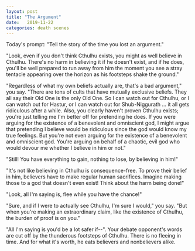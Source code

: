 ```yaml
---
layout: post
title: "The Argument"
date:   2019-11-22
categories: death scenes
---
```

Today's prompt: "Tell the story of the time you lost an argument."

"Look, even if you don't think Cthulhu exists, you might as well believe in Cthulhu. There's no harm in believing it if he doesn't exist, and if he does, you'll be well prepared to run away from him the moment you see a stray tentacle appearing over the horizon as his footsteps shake the ground."

"Regardless of what my own beliefs actually are, that's a bad argument," you say. "There are tons of cults that have mutually exclusive beliefs. They all say their Old One is the only Old One. So I can watch out for Cthulhu, or I can watch out for Hastur, or I can watch out for Shub-Niggurath ... it all gets ridiculous after a while. Also, you clearly haven't proven Cthulhu exists; you're just telling me I'm better off for pretending he does. If you were arguing for the existence of a benevolent and omniscient god, I might argue that pretending I believe would be ridiculous since the god would know my true feelings. But you're not even arguing for the existence of a benevolent and omniscient god. You're arguing on behalf of a chaotic, evil god who would devour me whether I believe in him or not."

"Still! You have everything to gain, nothing to lose, by believing in him!"

"It's not like believing in Cthulhu is consequence-free. To prove their belief in him, believers have to make regular human sacrifices. Imagine making those to a god that doesn't even exist! Think about the harm being done!"

"Look, all I'm saying is, flee while you have the chance!"

"Sure, and if I were to actually see Cthulhu, I'm sure I would," you say. "But when you're making an extraordinary claim, like the existence of Cthulhu, the burden of proof is on you."

"All I'm saying is you'd be a lot safer if--". Your debate opponent's words are cut off by the thunderous footsteps of Cthulhu. There is no fleeing in time. And for what it's worth, he eats believers and nonbelievers alike.

